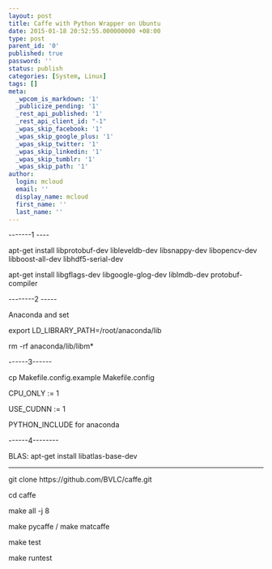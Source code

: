 ```yaml
---
layout: post
title: Caffe with Python Wrapper on Ubuntu
date: 2015-01-18 20:52:55.000000000 +08:00
type: post
parent_id: '0'
published: true
password: ''
status: publish
categories: [System, Linux]
tags: []
meta:
  _wpcom_is_markdown: '1'
  _publicize_pending: '1'
  _rest_api_published: '1'
  _rest_api_client_id: "-1"
  _wpas_skip_facebook: '1'
  _wpas_skip_google_plus: '1'
  _wpas_skip_twitter: '1'
  _wpas_skip_linkedin: '1'
  _wpas_skip_tumblr: '1'
  _wpas_skip_path: '1'
author:
  login: mcloud
  email: ''
  display_name: mcloud
  first_name: ''
  last_name: ''
---
```

<p>-------1 ----</p>
<p>apt-get install libprotobuf-dev libleveldb-dev libsnappy-dev libopencv-dev libboost-all-dev libhdf5-serial-dev</p>
<p>apt-get install libgflags-dev libgoogle-glog-dev liblmdb-dev protobuf-compiler</p>
<p>--------2 -----</p>
<p>Anaconda and set</p>
<p>export LD_LIBRARY_PATH=/root/anaconda/lib</p>
<p>rm -rf anaconda/lib/libm*</p>
<p>------3------</p>
<p>cp Makefile.config.example Makefile.config</p>
<p>CPU_ONLY := 1</p>
<p>USE_CUDNN := 1</p>
<p>PYTHON_INCLUDE for anaconda</p>
<p>------4--------</p>
<p>BLAS: apt-get install libatlas-base-dev</p>
<hr />
<p>git clone https://github.com/BVLC/caffe.git</p>
<p>cd caffe</p>
<p>make all -j 8</p>
<p>make pycaffe / make matcaffe</p>
<p>make test</p>
<p>make runtest</p>
